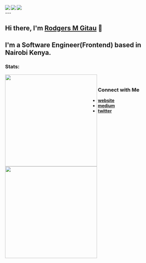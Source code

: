 <a href="https://github.com/rodgersgitau">
  <img align="left" src="https://img.shields.io/github/followers/rodgersgitau?label=Follow&style=social" />
</a>
<a href="https://github.com/rodgersgitau">
  <img align="left" src="https://img.shields.io/github/last-commit/rodgersgitau/rodgersgitau?style=social" />
</a>
<a href="https://github.com/rodgersgitau">
  <img align="left" src="https://img.shields.io/github/forks/rodgersgitau/rodgersgitau?label=Forks&style=social" />
</a>
<br />
---

## Hi there, I'm [**Rodgers M Gitau**](https://rodgersgitau.github.io) 👋
## I'm a Software Engineer(Frontend) based in Nairobi Kenya.

### Stats:

[<img align="left" width="300px" src="https://rodgersgitau-stats.vercel.app/api?username=rodgersgitau&count_private=true&show_icons=true&layout=compact&theme=tokyonight" />]("https://github.com/rodgersgitau/github-readme-stats")

[<img align="left" width="300px" src="https://rodgersgitau-stats.vercel.app/api/wakatime?username=rodgersgitau&custom_title='Wakatime%20Weekly%20Stats'&layout=compact&theme=tokyonight" />]("https://github.com/rodgersgitau/github-readme-stats")

<br />

### Connect with Me

+ [**website**](http://rodgersgitau.github.io/)
+ [**medium**](https://medium.com/@rodgersgitau/)
+ [**twitter**](https://medium.com/@rodgersgitau/)

<!--
**rodgersgitau/rodgersgitau** is a ✨ _special_ ✨ repository because its `README.md` (this file) appears on your GitHub profile.
-->
